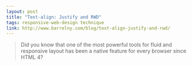 ```yaml
---
layout: post
title: "Text-align: Justify and RWD"
tags: responsive-web-design technique
link: http://www.barrelny.com/blog/text-align-justify-and-rwd/
---
```


> Did you know that one of the most powerful tools for fluid and responsive layout has been a native feature for every browser since HTML 4?